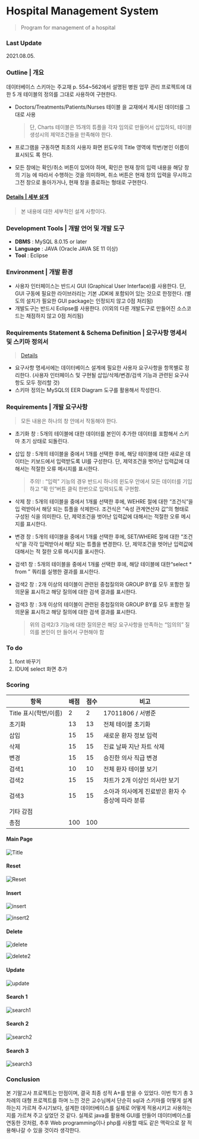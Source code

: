 # Hospital Management System
> Program for management of a hospital



### Last Update

2021.08.05.





### Outline | 개요

데이터베이스 스키마는 주교재 p. 554~562에서 설명된 병원 업무 관리 프로젝트에 대한 5 개 테이블의 정의를 그대로 사용하여 구현한다.

- Doctors/Treatments/Patients/Nurses 테이블 을 교재에서 제시된 데이터를 그대로 사용

  > 단, Charts 테이블은 15개의 튜플을 각자 임의로 만들어서 삽입하되, 테이블 생성시의 제약조건들을 만족해야 한다.

- 프로그램을 구동하면 최초의 사용자 화면 윈도우의 Title 영역에 학번/본인 이름이 표시되도 록 한다. 

- 모든 창에는 확인/취소 버튼이 있어야 하며, 확인은 현재 창의 입력 내용을 해당 창의 기능 에 따라서 수행하는 것을 의미하며, 취소 버튼은 현재 창의 입력을 무시하고 그전 창으로  돌아가거나, 현재 창을 종료하는 형태로 구현한다.



#### [Details | 세부 설계](./details.md)

> 본 내용에 대한 세부적인 설계 사항이다.



### Development Tools | 개발 언어 및 개발 도구

- **DBMS** : MySQL 8.0.15 or later
- **Language** : JAVA (Oracle JAVA SE 11 이상)
- **Tool** : Eclipse

 

### Environment | 개발 환경

- 사용자 인터페이스는 반드시 GUI (Graphical User Interface)를 사용한다. 단, GUI 구동에 필요한 라이브러리는 기본 JDK에 포함되어 있는 것으로 한정한다. (별도의 설치가 필요한 GUI package는 인정되지 않고 0점 처리됨)
- 개발도구는 반드시 Eclipse를 사용한다. (이외의 다른 개발도구로 만들어진 소스코드는 채점하지 않고 0점 처리됨)

 

### Requirements Statement & Schema Definition | 요구사항 명세서 및 스키마 정의서

> [Details](./details.md)

- 요구사항 명세서에는 데이터베이스 설계에 필요한 사용자 요구사항을 항목별로 정리한다. (사용자 인터페이스 및 구현될 삽입/삭제/변경/검색 기능과 관련된 요구사항도 모두 정리할 것)
- 스키마 정의는 MySQL의 EER Diagram 도구를 활용해서 작성한다.

 

### Requirements | 개발 요구사항

> 모든 내용은 하나의 창 안에서 작동해야 한다.

- 초기화 창 : 5개의 테이블에 대한 데이터를 본인이 추가한 데이터를 포함해서 스키마 초기 상태로 되돌린다.

- 삽입 창 : 5개의 테이블을 중에서 1개를 선택한 후에, 해당 테이블에 대한 새로운 데이터는 키보드에서 입력받도록 UI를 구성한다. 단, 제약조건을 벗어난 입력값에 대해서는 적절한 오류 메시지를 표시한다.

  > 주의! : “입력” 기능의 경우 반드시 하나의 윈도우 안에서 모든 데이터를 기입하고 “확 인”버튼 클릭 한번으로 입력되도록 구현함.

- 삭제 창 : 5개의 테이블을 중에서 1개룰 선택한 후에, WEHRE 절에 대한 “조건식”을 입 력받아서 해당 되는 튜플을 삭제한다. 조건식은 “속성 관계연산자 값”의 형태로 구성된 식을 의미한다. 단, 제약조건을 벗어난 입력값에 대해서는 적절한 오류 메시지를 표시한다.

- 변경 창 : 5개의 테이블을 중에서 1개룰 선택한 후에, SET/WHERE 절에 대한 “조건식”을 각각 입력받아서 해당 되는 튜플을 변경한다. 단, 제약조건을 벗어난 입력값에 대해서는 적 절한 오류 메시지를 표시한다.

- 검색1 창 : 5개의 테이블을 중에서 1개룰 선택한 후에, 해당 테이블에 대한“select * from ” 쿼리를 실행한 결과를 표시한다.

- 검색2 창 : 2개 이상의 테이블이 관련된 중첩질의와 GROUP BY를 모두 포함한 질의문울 표시하고 해당 질의에 대한 검색 결과를 표시한다.

- 검색3 창 : 3개 이상의 테이블이 관련된 중첩질의와 GROUP BY를 모두 포함한 질의문울 표시하고 해당 질의에 대한 검색 결과를 표시한다. 

  

  > 위의 검색2/3 기능에 대한 질의문은 해당 요구사항을 만족하는 “임의의” 질의를 본인이 만 들어서 구현해야 함


### To do

1. font 바꾸기
2. IDU에 select 화면 추가

 

### Scoring



| 항목                  | 배점 | 점수 | 비고                                                   |
| --------------------- | ---- | ---- | ------------------------------------------------------ |
| Title 표시(학번/이름) | 2    | 2    | 17011806 / 서병준                                      |
| 초기화                | 13   | 13   | 전체 테이블 초기화                                     |
| 삽입                  | 15   | 15   | 새로운 환자 정보 입력                                  |
| 삭제                  | 15   | 15   | 진료 날짜 지난 차트 삭제                               |
| 변경                  | 15   | 15   | 승진한 의사 직급 변경                                  |
| 검색1                 | 10   | 10   | 전체 환자 테이블 보기                                  |
| 검색2                 | 15   | 15   | 차트가 2개 이상인 의사만 보기                          |
| 검색3                 | 15   | 15   | 소아과 의사에게 진료받은 환자 수<br />증상에 따라 분류 |
| 기타 감점             |      |      |                                                        |
| 총점                  | 100  | 100  |                                                        |



#### Main Page

![Title](./img/1.png)

#### Reset

![Reset](./img/2.png)

#### Insert

![insert](./img/3.png)

![insert2](./img/5.png)

#### Delete

![delete](./img/6.png)

![delete2](./img/7.png)

#### Update

![update](./img/8.png)

#### Search 1

![search1](./img/9.png)

#### Search 2

![search2](./img/10.png)

#### Search 3

![search3](./img/11.png)


### Conclusion
본 기말고사 프로젝트는 만점이며, 결국 최종 성적 A+를 받을 수 있었다. 이번 학기 총 3차례의 대형 프로젝트를 하며 느낀 것은 교수님께서 단순히 sql과 스키마를 어떻게 설계하는지 가르쳐 주시기보다, 설계한 데이터베이스를 실제로 어떻게 적용시키고 사용하는지를 가르쳐 주고 싶었던 것 같다. 실제로 java를 활용해 GUI를 만들어 데이터베이스를 연동한 것처럼, 추후 Web programming이나 php를 사용할 때도 같은 맥락으로 잘 적용해나갈 수 있을 것이라 생각한다.
